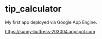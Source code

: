 # tip_calculator
My first app deployed via Google App Engine.

https://sunny-buttress-203004.appspot.com
